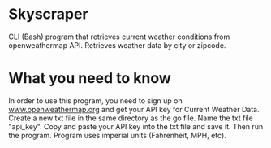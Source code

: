 # Skyscraper
CLI (Bash) program that retrieves current weather conditions from openweathermap API. Retrieves
weather data by city or zipcode.

# What you need to know
In order to use this program, you need to sign up on www.openweathermap.org and get your API key for 
Current Weather Data. Create a new txt file in the same directory as the go file. Name the txt file "api_key". Copy and paste your
API key into the txt file and save it. Then run the program. Program uses imperial units (Fahrenheit, MPH, etc).
